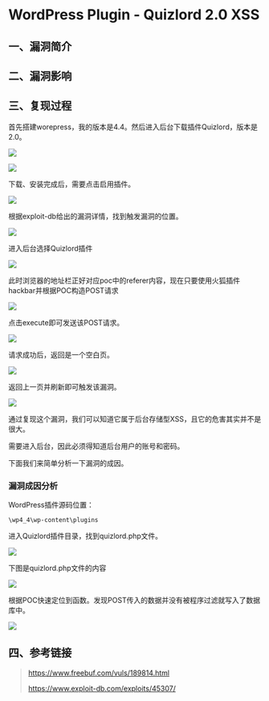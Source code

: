 WordPress Plugin - Quizlord 2.0 XSS
===================================

一、漏洞简介
------------

二、漏洞影响
------------

三、复现过程
------------

首先搭建worepress，我的版本是4.4。然后进入后台下载插件Quizlord，版本是2.0。

![](./.resource/WordPressPlugin-Quizlord2.0XSS/media/rId24.png)

![](./.resource/WordPressPlugin-Quizlord2.0XSS/media/rId25.png)

下载、安装完成后，需要点击启用插件。

![](./.resource/WordPressPlugin-Quizlord2.0XSS/media/rId26.png)

根据exploit-db给出的漏洞详情，找到触发漏洞的位置。

![](./.resource/WordPressPlugin-Quizlord2.0XSS/media/rId27.png)

进入后台选择Quizlord插件

![](./.resource/WordPressPlugin-Quizlord2.0XSS/media/rId28.png)

此时浏览器的地址栏正好对应poc中的referer内容，现在只要使用火狐插件hackbar并根据POC构造POST请求

![](./.resource/WordPressPlugin-Quizlord2.0XSS/media/rId29.png)

点击execute即可发送该POST请求。

![](./.resource/WordPressPlugin-Quizlord2.0XSS/media/rId30.png)

请求成功后，返回是一个空白页。

![](./.resource/WordPressPlugin-Quizlord2.0XSS/media/rId31.png)

返回上一页并刷新即可触发该漏洞。

![](./.resource/WordPressPlugin-Quizlord2.0XSS/media/rId32.png)

通过复现这个漏洞，我们可以知道它属于后台存储型XSS，且它的危害其实并不是很大。

需要进入后台，因此必须得知道后台用户的账号和密码。

下面我们来简单分析一下漏洞的成因。

### 漏洞成因分析

WordPress插件源码位置：

    \wp4_4\wp-content\plugins
进入Quizlord插件目录，找到quizlord.php文件。

![](./.resource/WordPressPlugin-Quizlord2.0XSS/media/rId34.png)

下图是quizlord.php文件的内容

![](./.resource/WordPressPlugin-Quizlord2.0XSS/media/rId35.png)

根据POC快速定位到函数。发现POST传入的数据并没有被程序过滤就写入了数据库中。

![](./.resource/WordPressPlugin-Quizlord2.0XSS/media/rId36.png)

四、参考链接
------------

> <https://www.freebuf.com/vuls/189814.html>
>
> <https://www.exploit-db.com/exploits/45307/>
